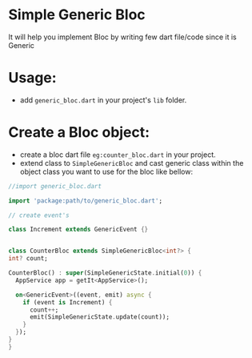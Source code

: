 # Simple Generic Bloc
It will help you implement Bloc by writing few dart file/code since it is Generic

# Usage:
  - add `generic_bloc.dart` in your project's `lib` folder.
# Create a Bloc object:
  - create a bloc dart file `eg:counter_bloc.dart` in your project.
  - extend class to `SimpleGenericBloc` and cast generic class within the object class you want to use for the bloc like bellow:

  ```dart
//import generic_bloc.dart

import 'package:path/to/generic_bloc.dart';

// create event's

class Increment extends GenericEvent {}

  
class CounterBloc extends SimpleGenericBloc<int?> {
  int? count;

  CounterBloc() : super(SimpleGenericState.initial(0)) {
    AppService app = getIt<AppService>();

    on<GenericEvent>((event, emit) async {
      if (event is Increment) {
        count++;
        emit(SimpleGenericState.update(count));
      }
    });
  }
}

```
